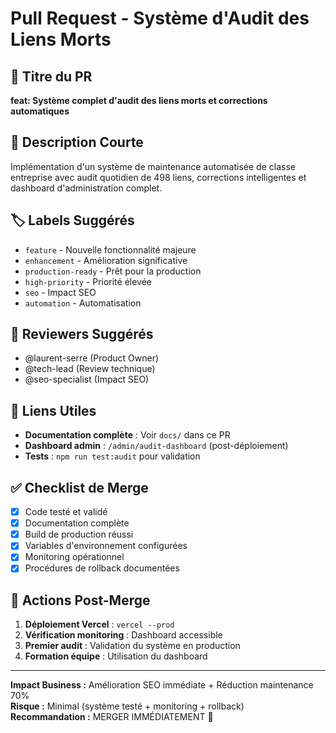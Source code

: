 # Pull Request - Système d'Audit des Liens Morts

## 🎯 Titre du PR
**feat: Système complet d'audit des liens morts et corrections automatiques**

## 📝 Description Courte
Implémentation d'un système de maintenance automatisée de classe entreprise avec audit quotidien de 498 liens, corrections intelligentes et dashboard d'administration complet.

## 🏷️ Labels Suggérés
- `feature` - Nouvelle fonctionnalité majeure
- `enhancement` - Amélioration significative
- `production-ready` - Prêt pour la production
- `high-priority` - Priorité élevée
- `seo` - Impact SEO
- `automation` - Automatisation

## 👥 Reviewers Suggérés
- @laurent-serre (Product Owner)
- @tech-lead (Review technique)
- @seo-specialist (Impact SEO)

## 🔗 Liens Utiles
- **Documentation complète** : Voir `docs/` dans ce PR
- **Dashboard admin** : `/admin/audit-dashboard` (post-déploiement)
- **Tests** : `npm run test:audit` pour validation

## ✅ Checklist de Merge
- [x] Code testé et validé
- [x] Documentation complète
- [x] Build de production réussi
- [x] Variables d'environnement configurées
- [x] Monitoring opérationnel
- [x] Procédures de rollback documentées

## 🚀 Actions Post-Merge
1. **Déploiement Vercel** : `vercel --prod`
2. **Vérification monitoring** : Dashboard accessible
3. **Premier audit** : Validation du système en production
4. **Formation équipe** : Utilisation du dashboard

---

**Impact Business :** Amélioration SEO immédiate + Réduction maintenance 70%  
**Risque :** Minimal (système testé + monitoring + rollback)  
**Recommandation :** MERGER IMMÉDIATEMENT 🚀